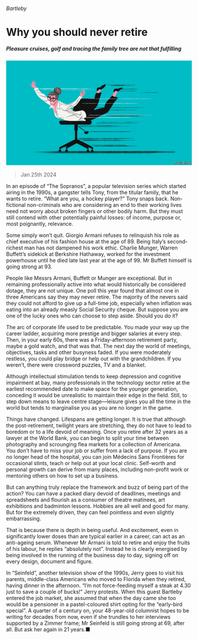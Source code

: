 ###### Bartleby

# Why you should never retire 

##### Pleasure cruises, golf and tracing the family tree are not that fulfilling 

![image](images/20240127_WBD001.jpg) 

> Jan 25th 2024 

In an episode of “The Sopranos”, a popular television series which started airing in the 1990s, a gangster tells Tony, from the titular family, that he wants to retire. “What are you, a hockey player?” Tony snaps back. Non-fictional non-criminals who are considering an end to their working lives need not worry about broken fingers or other bodily harm. But they must still contend with other potentially painful losses: of income, purpose or, most poignantly, relevance. 

Some simply won’t quit. Giorgio Armani refuses to relinquish his role as chief executive of his fashion house at the age of 89. Being Italy’s second-richest man has not dampened his work ethic. Charlie Munger, Warren Buffett’s sidekick at Berkshire Hathaway, worked for the investment powerhouse until he died late last year at the age of 99. Mr Buffett himself is going strong at 93.

People like Messrs Armani, Buffett or Munger are exceptional. But in remaining professionally active into what would historically be considered dotage, they are not unique. One poll this year found that almost one in three Americans say they may never retire. The majority of the nevers said they could not afford to give up a full-time job, especially when inflation was eating into an already measly Social Security cheque. But suppose you are one of the lucky ones who can choose to step aside. Should you do it? 

The arc of corporate life used to be predictable. You made your way up the career ladder, acquiring more prestige and bigger salaries at every step. Then, in your early 60s, there was a Friday-afternoon retirement party, maybe a gold watch, and that was that. The next day the world of meetings, objectives, tasks and other busyness faded. If you were moderately restless, you could play bridge or help out with the grandchildren. If you weren’t, there were crossword puzzles, TV and a blanket. 

Although intellectual stimulation tends to keep depression and cognitive impairment at bay, many professionals in the technology sector retire at the earliest recommended date to make space for the younger generation, conceding it would be unrealistic to maintain their edge in the field. Still, to step down means to leave centre stage—leisure gives you all the time in the world but tends to marginalise you as you are no longer in the game. 

Things have changed. Lifespans are getting longer. It is true that although the post-retirement, twilight years are stretching, they do not have to lead to boredom or to a life devoid of meaning. Once you retire after 32 years as a lawyer at the World Bank, you can begin to split your time between photography and scrounging flea markets for a collection of Americana. You don’t have to miss your job or suffer from a lack of purpose. If you are no longer head of the hospital, you can join Médecins Sans Frontières for occasional stints, teach or help out at your local clinic. Self-worth and personal growth can derive from many places, including non-profit work or mentoring others on how to set up a business. 

But can anything truly replace the framework and buzz of being part of the action? You can have a packed diary devoid of deadlines, meetings and spreadsheets and flourish as a consumer of theatre matinees, art exhibitions and badminton lessons. Hobbies are all well and good for many. But for the extremely driven, they can feel pointless and even slightly embarrassing. 

That is because there is depth in being useful. And excitement, even in significantly lower doses than are typical earlier in a career, can act as an anti-ageing serum. Whenever Mr Armani is told to retire and enjoy the fruits of his labour, he replies “absolutely not”. Instead he is clearly energised by being involved in the running of the business day to day, signing off on every design, document and figure.

In “Seinfeld”, another television show of the 1990s, Jerry goes to visit his parents, middle-class Americans who moved to Florida when they retired, having dinner in the afternoon. “I’m not force-feeding myself a steak at 4.30 just to save a couple of bucks!” Jerry protests. When this guest Bartleby entered the job market, she assumed that when the day came she too would be a pensioner in a pastel-coloured shirt opting for the “early-bird special”. A quarter of a century on, your 48-year-old columnist hopes to be writing for  decades from now, even if she trundles to her interviews supported by a Zimmer frame; Mr Seinfeld is still going strong at 69, after all. But ask her again in 21 years.■






